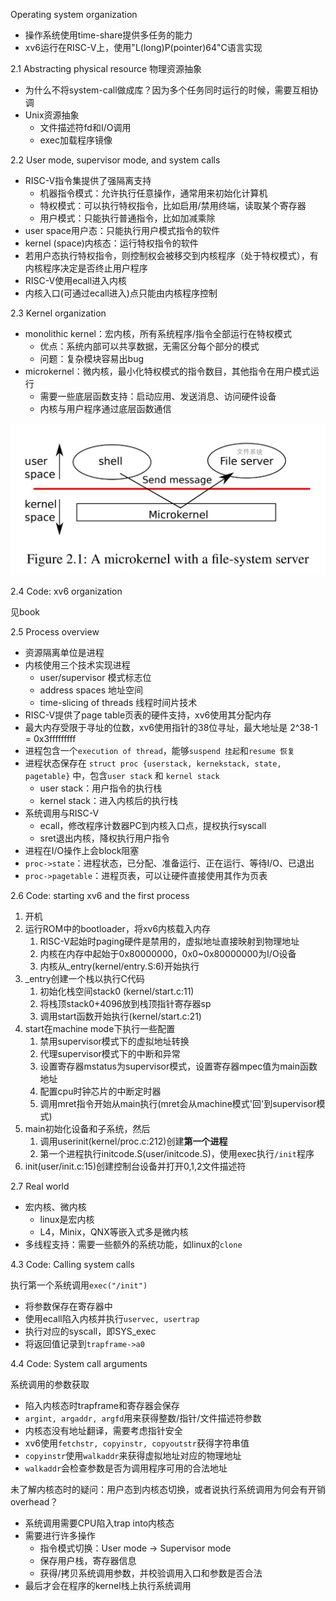 Operating system organization

- 操作系统使用time-share提供多任务的能力
- xv6运行在RISC-V上，使用"L(long)P(pointer)64"C语言实现

2.1 Abstracting physical resource 物理资源抽象

- 为什么不将system-call做成库？因为多个任务同时运行的时候，需要互相协调
- Unix资源抽象
  - 文件描述符fd和I/O调用
  - exec加载程序镜像

2.2 User mode, supervisor mode, and system calls

- RISC-V指令集提供了强隔离支持
  - 机器指令模式：允许执行任意操作，通常用来初始化计算机
  - 特权模式：可以执行特权指令，比如启用/禁用终端，读取某个寄存器
  - 用户模式：只能执行普通指令，比如加减乘除
- user space用户态：只能执行用户模式指令的软件
- kernel (space)内核态：运行特权指令的软件
- 若用户态执行特权指令，则控制权会被移交到内核程序（处于特权模式），有内核程序决定是否终止用户程序
- RISC-V使用ecall进入内核
- 内核入口(可通过ecall进入)点只能由内核程序控制

2.3 Kernel organization

- monolithic kernel：宏内核，所有系统程序/指令全部运行在特权模式
  - 优点：系统内部可以共享数据，无需区分每个部分的模式
  - 问题：复杂模块容易出bug
- microkernel：微内核，最小化特权模式的指令数目，其他指令在用户模式运行
  - 需要一些底层函数支持：启动应用、发送消息、访问硬件设备
  - 内核与用户程序通过底层函数通信

![微内核的架构](microkernel-with-fs_in_usermode.png)

2.4 Code: xv6 organization

见book

2.5 Process overview

- 资源隔离单位是进程
- 内核使用三个技术实现进程
  - user/supervisor 模式标志位
  - address spaces 地址空间
  - time-slicing of threads 线程时间片技术
- RISC-V提供了page table页表的硬件支持，xv6使用其分配内存
- 最大内存受限于寻址的位数，xv6使用指针的38位寻址，最大地址是 2^38-1 = 0x3fffffffff
- 进程包含一个`execution of thread`，能够`suspend 挂起`和`resume 恢复`
- 进程状态保存在 `struct proc {userstack, kernekstack, state, pagetable}` 中，包含`user stack` 和 `kernel stack`
  - user stack：用户指令的执行栈
  - kernel stack：进入内核后的执行栈
- 系统调用与RISC-V
  - ecall，修改程序计数器PC到内核入口点，提权执行syscall
  - sret退出内核，降权执行用户指令
- 进程在I/O操作上会block阻塞
- `proc->state`：进程状态，已分配、准备运行、正在运行、等待I/O、已退出
- `proc->pagetable`：进程页表，可以让硬件直接使用其作为页表

2.6 Code: starting xv6 and the first process

1. 开机
2. 运行ROM中的bootloader，将xv6内核载入内存
   1. RISC-V起始时paging硬件是禁用的，虚拟地址直接映射到物理地址
   2. 内核在内存中起始于0x80000000，0x0~0x80000000为I/O设备
   3. 内核从_entry(kernel/entry.S:6)开始执行
3. _entry创建一个栈以执行C代码
   1. 初始化栈空间stack0 (kernel/start.c:11)
   2. 将栈顶stack0+4096放到栈顶指针寄存器sp
   3. 调用start函数开始执行(kernel/start.c:21)
4. start在machine mode下执行一些配置
   1. 禁用supervisor模式下的虚拟地址转换
   2. 代理supervisor模式下的中断和异常
   3. 设置寄存器mstatus为supervisor模式，设置寄存器mpec值为main函数地址
   4. 配置cpu时钟芯片的中断定时器
   5. 调用mret指令开始从main执行(mret会从machine模式'回'到supervisor模式)
5. main初始化设备和子系统，然后
   1. 调用userinit(kernel/proc.c:212)创建**第一个进程**
   2. 第一个进程执行initcode.S(user/initcode.S)，使用exec执行`/init`程序
6. init(user/init.c:15)创建控制台设备并打开0,1,2文件描述符

2.7 Real world

- 宏内核、微内核
  - linux是宏内核
  - L4，Minix，QNX等嵌入式多是微内核
- 多线程支持：需要一些额外的系统功能，如linux的`clone`

4.3 Code: Calling system calls

执行第一个系统调用`exec("/init")`
- 将参数保存在寄存器中
- 使用ecall陷入内核并执行`uservec, usertrap`
- 执行对应的syscall，即SYS_exec
- 将返回值记录到`trapframe->a0`

4.4 Code: System call arguments

系统调用的参数获取
- 陷入内核态时trapframe和寄存器会保存
- `argint, argaddr, argfd`用来获得整数/指针/文件描述符参数
- 内核态没有地址翻译，需要考虑指针安全
- xv6使用`fetchstr, copyinstr, copyoutstr`获得字符串值
- `copyinstr`使用`walkaddr`来获得虚拟地址对应的物理地址
- `walkaddr`会检查参数是否为调用程序可用的合法地址


未了解内核态时的疑问：用户态到内核态切换，或者说执行系统调用为何会有开销overhead？
- 系统调用需要CPU陷入trap into内核态
- 需要进行许多操作
  - 指令模式切换：User mode -> Supervisor mode
  - 保存用户栈，寄存器信息
  - 获得/拷贝系统调用参数，并校验调用入口和参数是否合法
- 最后才会在程序的kernel栈上执行系统调用
